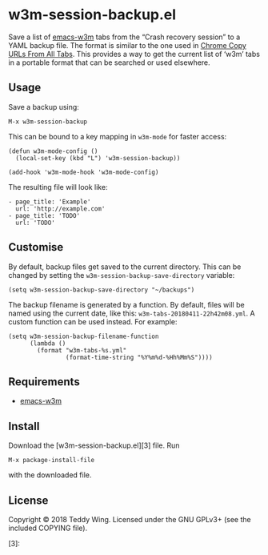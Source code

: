 w3m-session-backup.el
=====================

Save a list of [emacs-w3m][1] tabs from the “Crash recovery session” to a YAML
backup file. The format is similar to the one used in [Chrome Copy URLs From All
Tabs][2]. This provides a way to get the current list of ‘w3m’ tabs in a
portable format that can be searched or used elsewhere.


## Usage
Save a backup using:

	M-x w3m-session-backup

This can be bound to a key mapping in `w3m-mode` for faster access:

	(defun w3m-mode-config ()
	  (local-set-key (kbd "L") 'w3m-session-backup))
	
	(add-hook 'w3m-mode-hook 'w3m-mode-config)

The resulting file will look like:

	- page_title: 'Example'
	  url: 'http://example.com'
	- page_title: 'TODO'
	  url: 'TODO'


## Customise
By default, backup files get saved to the current directory. This can be changed
by setting the `w3m-session-backup-save-directory` variable:

	(setq w3m-session-backup-save-directory "~/backups")

The backup filename is generated by a function. By default, files will be named
using the current date, like this: `w3m-tabs-20180411-22h42m08.yml`. A custom
function can be used instead. For example:

	(setq w3m-session-backup-filename-function
	      (lambda ()
	        (format "w3m-tabs-%s.yml"
	                (format-time-string "%Y%m%d-%Hh%Mm%S"))))


## Requirements

* [emacs-w3m][1]


## Install
Download the [w3m-session-backup.el][3] file. Run

	M-x package-install-file

with the downloaded file.


## License
Copyright © 2018 Teddy Wing. Licensed under the GNU GPLv3+ (see the included
COPYING file).


[1]: https://github.com/ecbrown/emacs-w3m/
[2]: https://github.com/teddywing/chrome-copy-urls-from-all-tabs
[3]: 
